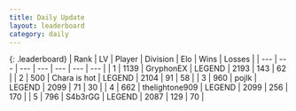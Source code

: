 ```yaml
---
title: Daily Update
layout: leaderboard
category: daily
---
```


{: .leaderboard}
| Rank | LV | Player | Division | Elo | Wins | Losses |
| --- | --- | --- | --- | --- | --- | --- |
| <span data-change="0">1</span> | 1139 | <span title="ID: 315148">GryphonEX</span> | LEGEND | <span data-change="24">2193</span> | <span data-change="29">143</span> | <span data-change="8">62</span> |
| <span data-change="24">2</span> | 500 | <span title="ID: 382502">Chara is hot</span> | LEGEND | <span data-change="95">2104</span> | <span data-change="19">91</span> | <span data-change="4">58</span> |
| <span data-change="0">3</span> | 960 | <span title="ID: 4783">pojlk</span> | LEGEND | <span data-change="7">2099</span> | <span data-change="8">71</span> | <span data-change="4">30</span> |
| <span data-change="3">4</span> | 662 | <span title="ID: 562775">thelightone909</span> | LEGEND | <span data-change="54">2099</span> | <span data-change="18">256</span> | <span data-change="6">170</span> |
| <span data-change="-3">5</span> | 796 | <span title="ID: 166888">S4b3rGG</span> | LEGEND | <span data-change="-11">2087</span> | <span data-change="7">129</span> | <span data-change="5">70</span> |